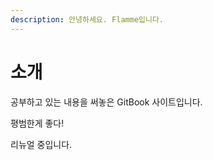```yaml
---
description: 안녕하세요. Flamme입니다.
---
```


# 소개

공부하고 있는 내용을 써놓은 GitBook 사이트입니다.

평범한게 좋다!

리뉴얼 중입니다.





